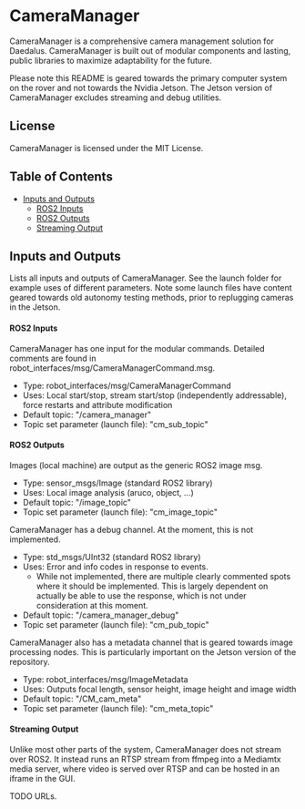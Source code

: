 # CameraManager

CameraManager is a comprehensive camera management solution for Daedalus. CameraManager is built out of modular components and lasting, public libraries to maximize adaptability for the future.

Please note this README is geared towards the primary computer system on the rover and not towards the Nvidia Jetson. The Jetson version of CameraManager excludes streaming and debug utilities.

## License

CameraManager is licensed under the MIT License.

## Table of Contents

- [Inputs and Outputs](#inputs-and-outputs)
    - [ROS2 Inputs](#ros2-inputs)
    - [ROS2 Outputs](#ros2-outputs)
    - [Streaming Output](#streaming-output)

## Inputs and Outputs

Lists all inputs and outputs of CameraManager. See the launch folder for example uses of different parameters. Note some launch files have content geared towards old autonomy testing methods, prior to replugging cameras in the Jetson.

#### ROS2 Inputs

CameraManager has one input for the modular commands. Detailed comments are found in robot_interfaces/msg/CameraManagerCommand.msg.

- Type: robot_interfaces/msg/CameraManagerCommand
- Uses: Local start/stop, stream start/stop (independently addressable), force restarts and attribute modification
- Default topic: "/camera_manager"
- Topic set parameter (launch file): "cm_sub_topic"

#### ROS2 Outputs

Images (local machine) are output as the generic ROS2 image msg.

- Type: sensor_msgs/Image (standard ROS2 library)
- Uses: Local image analysis (aruco, object, ...)
- Default topic: "/image_topic"
- Topic set parameter (launch file): "cm_image_topic"

CameraManager has a debug channel. At the moment, this is not implemented.

- Type: std_msgs/UInt32 (standard ROS2 library)
- Uses: Error and info codes in response to events.
    - While not implemented, there are multiple clearly commented spots where it should be implemented. This is largely dependent on actually be able to use the response, which is not under consideration at this moment.
- Default topic: "/camera_manager_debug"
- Topic set parameter (launch file): "cm_pub_topic"

CameraManager also has a metadata channel that is geared towards image processing nodes. This is particularly important on the Jetson version of the repository.

- Type: robot_interfaces/msg/ImageMetadata
- Uses: Outputs focal length, sensor height, image height and image width
- Default topic: "/CM_cam_meta"
- Topic set parameter (launch file): "cm_meta_topic"

#### Streaming Output

Unlike most other parts of the system, CameraManager does not stream over ROS2. It instead runs an RTSP stream from ffmpeg into a Mediamtx media server, where video is served over RTSP and can be hosted in an iframe in the GUI.

TODO URLs.